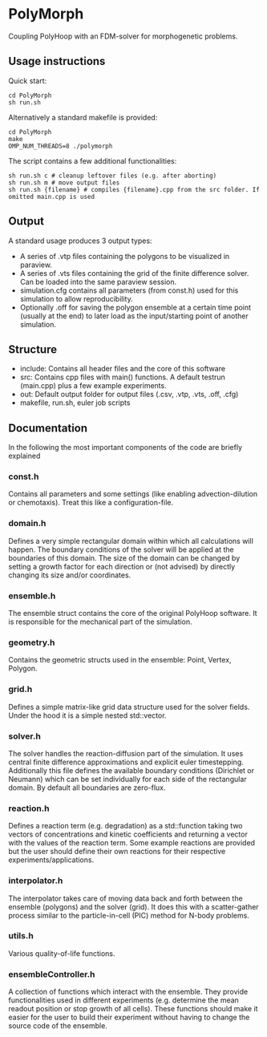 # PolyMorph
Coupling PolyHoop with an FDM-solver for morphogenetic problems. 

## Usage instructions
Quick start: 
```shell
cd PolyMorph
sh run.sh
```

Alternatively a standard makefile is provided:

```shell
cd PolyMorph
make
OMP_NUM_THREADS=8 ./polymorph
```

The script contains a few additional functionalities:

```shell
sh run.sh c # cleanup leftover files (e.g. after aborting)
sh run.sh m # move output files
sh run.sh {filename} # compiles {filename}.cpp from the src folder. If omitted main.cpp is used
```

## Output
A standard usage produces 3 output types:
- A series of .vtp files containing the polygons to be visualized in paraview.
- A series of .vts files containing the grid of the finite difference solver. Can be loaded into the same paraview session. 
- simulation.cfg contains all parameters (from const.h) used for this simulation to allow reproducibility. 
- Optionally .off for saving the polygon ensemble at a certain time point (usually at the end) to later load as the input/starting point of another simulation. 

## Structure
- include: Contains all header files and the core of this software
- src: Contains cpp files with main() functions. A default testrun (main.cpp) plus a few example experiments. 
- out: Default output folder for output files (.csv, .vtp, .vts, .off, .cfg)
- makefile, run.sh, euler job scripts

## Documentation
In the following the most important components of the code are briefly explained

### const.h
Contains all parameters and some settings (like enabling advection-dilution or chemotaxis). Treat this like a configuration-file. 

### domain.h
Defines a very simple rectangular domain within which all calculations will happen. The boundary conditions of the solver will be applied at the boundaries of this domain. The size of the domain can be changed by setting a growth factor for each direction or  (not advised) by directly changing its size and/or coordinates.  

### ensemble.h
The ensemble struct contains the core of the original PolyHoop software. It is responsible for the mechanical part of the simulation. 

### geometry.h
Contains the geometric structs used in the ensemble: Point, Vertex, Polygon. 

### grid.h
Defines a simple matrix-like grid data structure used for the solver fields. Under the hood it is a simple nested std::vector. 

### solver.h
The solver handles the reaction-diffusion part of the simulation. It uses central finite difference approximations and explicit euler timestepping. 
Additionally this file defines the available boundary conditions (Dirichlet or Neumann) which can be set individually for each side of the rectangular domain. By default all boundaries are zero-flux.

### reaction.h
Defines a reaction term (e.g. degradation) as a std::function taking two vectors of concentrations and kinetic coefficients and returning a vector with the values of the reaction term. Some example reactions are provided but the user should define their own reactions for their respective experiments/applications. 

### interpolator.h
The interpolator takes care of moving data back and forth between the ensemble (polygons) and the solver (grid). It does this with a scatter-gather process similar to the particle-in-cell (PIC) method for N-body problems.  

### utils.h
Various quality-of-life functions.

### ensembleController.h
A collection of functions which interact with the ensemble. They provide functionalities used in different experiments (e.g. determine the mean readout position or stop growth of all cells). These functions should make it easier for the user to build their experiment without having to change the source code of the ensemble. 





